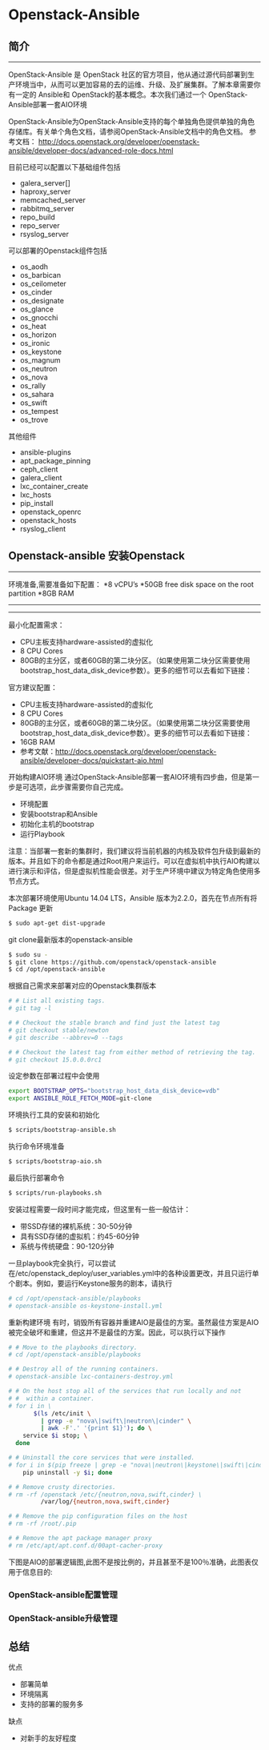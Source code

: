 # Openstack-Ansible
## 简介
***
OpenStack-Ansible 是 OpenStack 社区的官方项目，他从通过源代码部署到生产环境当中，从而可以更加容易的去的运维、升级、及扩展集群。了解本章需要你有一定的 Ansible和 OpenStack的基本概念。本次我们通过一个 OpenStack-Ansible部署一套AIO环境


OpenStack-Ansible为OpenStack-Ansible支持的每个单独角色提供单独的角色存储库。有关单个角色文档，请参阅OpenStack-Ansible文档中的角色文档。
参考文档：
http://docs.openstack.org/developer/openstack-ansible/developer-docs/advanced-role-docs.html

目前已经可以配置以下基础组件包括
* galera_server[]
* haproxy_server
* memcached_server
* rabbitmq_server
* repo_build
* repo_server
* rsyslog_server

可以部署的Openstack组件包括
* os_aodh
* os_barbican
* os_ceilometer
* os_cinder
* os_designate
* os_glance
* os_gnocchi
* os_heat
* os_horizon
* os_ironic
* os_keystone
* os_magnum
* os_neutron
* os_nova
* os_rally
* os_sahara
* os_swift
* os_tempest
* os_trove

其他组件
* ansible-plugins
* apt_package_pinning
* ceph_client
* galera_client
* lxc_container_create
* lxc_hosts
* pip_install
* openstack_openrc
* openstack_hosts
* rsyslog_client
## Openstack-ansible 安装Openstack
***
环境准备,需要准备如下配置：
*8 vCPU’s
*50GB free disk space on the root partition
*8GB RAM
***
***
最小化配置需求：
* CPU主板支持hardware-assisted的虚拟化
* 8 CPU Cores
* 80GB的主分区，或者60GB的第二块分区。（如果使用第二块分区需要使用bootstrap_host_data_disk_device参数）。更多的细节可以去看如下链接：

官方建议配置：
* CPU主板支持hardware-assisted的虚拟化
* 8 CPU Cores
* 80GB的主分区，或者60GB的第二块分区。（如果使用第二块分区需要使用bootstrap_host_data_disk_device参数）。更多的细节可以去看如下链接：
* 16GB RAM
* 参考文献：http://docs.openstack.org/developer/openstack-ansible/developer-docs/quickstart-aio.html


开始构建AIO环境
通过OpenStack-Ansible部署一套AIO环境有四步曲，但是第一步是可选项，此步骤需要你自己完成。
* 环境配置
* 安装bootstrap和Ansible
* 初始化主机的bootstrap
* 运行Playbook

注意：当部署一套新的集群时，我们建议将当前机器的内核及软件包升级到最新的版本。并且如下的命令都是通过Root用户来运行。可以在虚拟机中执行AIO构建以进行演示和评估，但是虚拟机性能会很差。对于生产环境中建议为特定角色使用多节点方式。

本次部署环境使用Ubuntu 14.04 LTS，Ansible 版本为2.2.0，首先在节点所有将Package 更新
```bash
$ sudo apt-get dist-upgrade
```

git clone最新版本的openstack-ansible
```bash
$ sudo su -
$ git clone https://github.com/openstack/openstack-ansible
$ cd /opt/openstack-ansible
```

根据自己需求来部署对应的Openstack集群版本
```bash
# # List all existing tags.
# git tag -l

# # Checkout the stable branch and find just the latest tag
# git checkout stable/newton
# git describe --abbrev=0 --tags

# # Checkout the latest tag from either method of retrieving the tag.
# git checkout 15.0.0.0rc1
```

设定参数在部署过程中会使用
```bash
export BOOTSTRAP_OPTS="bootstrap_host_data_disk_device=vdb"
export ANSIBLE_ROLE_FETCH_MODE=git-clone
```
环境执行工具的安装和初始化
```bash
$ scripts/bootstrap-ansible.sh
```
执行命令环境准备
```bash
$ scripts/bootstrap-aio.sh
```
最后执行部署命令
```bash
$ scripts/run-playbooks.sh
```

安装过程需要一段时间才能完成，但这里有一些一般估计：
* 带SSD存储的裸机系统：30-50分钟
* 具有SSD存储的虚拟机：约45-60分钟
* 系统与传统硬盘：90-120分钟


一旦playbook完全执行，可以尝试在/etc/openstack_deploy/user_variables.yml中的各种设置更改，并且只运行单个剧本。例如，要运行Keystone服务的剧本，请执行
```bash
# cd /opt/openstack-ansible/playbooks
# openstack-ansible os-keystone-install.yml
```

重新构建环境
有时，销毁所有容器并重建AIO是最佳的方案。虽然最佳方案是AIO被完全破坏和重建，但这并不是最佳的方案。因此，可以执行以下操作
```bash
# # Move to the playbooks directory.
# cd /opt/openstack-ansible/playbooks

# # Destroy all of the running containers.
# openstack-ansible lxc-containers-destroy.yml

# # On the host stop all of the services that run locally and not
# #  within a container.
# for i in \
       $(ls /etc/init \
         | grep -e "nova\|swift\|neutron\|cinder" \
         | awk -F'.' '{print $1}'); do \
    service $i stop; \
  done

# # Uninstall the core services that were installed.
# for i in $(pip freeze | grep -e "nova\|neutron\|keystone\|swift\|cinder"); do \
    pip uninstall -y $i; done

# # Remove crusty directories.
# rm -rf /openstack /etc/{neutron,nova,swift,cinder} \
         /var/log/{neutron,nova,swift,cinder}

# # Remove the pip configuration files on the host
# rm -rf /root/.pip

# # Remove the apt package manager proxy
# rm /etc/apt/apt.conf.d/00apt-cacher-proxy
```

下图是AIO的部署逻辑图,此图不是按比例的，并且甚至不是100％准确，此图表仅用于信息目的:




### OpenStack-ansible配置管理




### OpenStack-ansible升级管理

## 总结
优点
* 部署简单
* 环境隔离
* 支持的部署的服务多

缺点
* 对新手的友好程度
